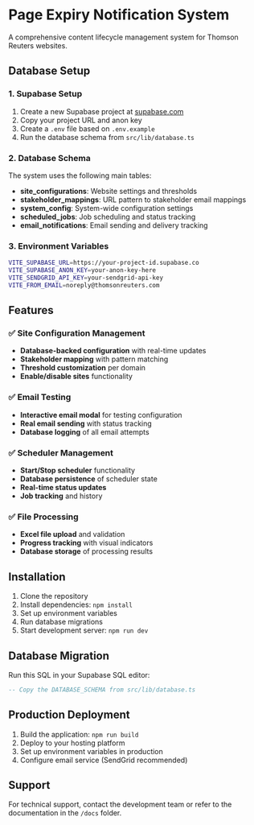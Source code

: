 # Page Expiry Notification System

A comprehensive content lifecycle management system for Thomson Reuters websites.

## Database Setup

### 1. Supabase Setup

1. Create a new Supabase project at [supabase.com](https://supabase.com)
2. Copy your project URL and anon key
3. Create a `.env` file based on `.env.example`
4. Run the database schema from `src/lib/database.ts`

### 2. Database Schema

The system uses the following main tables:

- **site_configurations**: Website settings and thresholds
- **stakeholder_mappings**: URL pattern to stakeholder email mappings
- **system_config**: System-wide configuration settings
- **scheduled_jobs**: Job scheduling and status tracking
- **email_notifications**: Email sending and delivery tracking

### 3. Environment Variables

```bash
VITE_SUPABASE_URL=https://your-project-id.supabase.co
VITE_SUPABASE_ANON_KEY=your-anon-key-here
VITE_SENDGRID_API_KEY=your-sendgrid-api-key
VITE_FROM_EMAIL=noreply@thomsonreuters.com
```

## Features

### ✅ Site Configuration Management
- **Database-backed configuration** with real-time updates
- **Stakeholder mapping** with pattern matching
- **Threshold customization** per domain
- **Enable/disable sites** functionality

### ✅ Email Testing
- **Interactive email modal** for testing configuration
- **Real email sending** with status tracking
- **Database logging** of all email attempts

### ✅ Scheduler Management
- **Start/Stop scheduler** functionality
- **Database persistence** of scheduler state
- **Real-time status updates**
- **Job tracking** and history

### ✅ File Processing
- **Excel file upload** and validation
- **Progress tracking** with visual indicators
- **Database storage** of processing results

## Installation

1. Clone the repository
2. Install dependencies: `npm install`
3. Set up environment variables
4. Run database migrations
5. Start development server: `npm run dev`

## Database Migration

Run this SQL in your Supabase SQL editor:

```sql
-- Copy the DATABASE_SCHEMA from src/lib/database.ts
```

## Production Deployment

1. Build the application: `npm run build`
2. Deploy to your hosting platform
3. Set up environment variables in production
4. Configure email service (SendGrid recommended)

## Support

For technical support, contact the development team or refer to the documentation in the `/docs` folder.